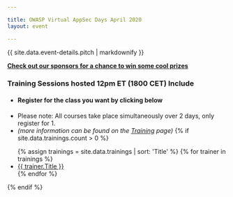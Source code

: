 ```yaml
---

title: OWASP Virtual AppSec Days April 2020
layout: event

---
```

<script type="application/ld+json">
{
  "@context": "https://schema.org",
  "@type": "Event",
  "name": "OWASP Virtual AppSec Days April 2020",
  "description": "The OWASP Foundation is hosting a Virtual AppSec Days on April 27-29th. 
        We will be running a 90 minute virtual mini-conference Monday, April 27, 
        followed by 8-hour virtual training courses offered in 4-hour blocks on the 28th-29th. 
        The trainings will begin at 12:00pm Eastern Time (USA)/6:00pm Central European Time.
        The event wraps-up with a hosted by Security Innovation. Put your skills to the test in this 48-hour competition.",
  "startDate": "2020-04-27",
  "endDate": "2020-04-29",
  "eventStatus": "https://schema.org/EventMovedOnline",
  "eventAttendanceMode": "https://schema.org/OnlineEventAttendanceMode",
  "location": {
    "@type": "VirtualLocation",
    "url": "https://appsecdays.org/"
  },
  "offers": [{
    "@type": "Offer",
    "name": "Mini-Conference",
    "price": "0",
    "priceCurrency": "USD",
    "validFrom": "2020-04-07",
    "url": "https://appsecdays.org/",
    "availability": "https://schema.org/InStock"
  },{
    "@type": "Offer",
    "name": "Training Courses",
    "price": "495",
    "priceCurrency": "USD",
    "validFrom": "2020-04-07",
    "url": "https://appsecdays.org/register/",
    "availability": "https://schema.org/InStock"
  },{
    "@type": "Offer",
    "name": "Member Training Courses",
    "price": "445",
    "priceCurrency": "USD",
    "validFrom": "2020-04-07",
    "url": "https://appsecdays.org/register/",
    "availability": "https://schema.org/InStock"
  },{
    "@type": "Offer",
    "name": "CTF",
    "price": "25",
    "priceCurrency": "USD",
    "validFrom": "2020-04-07",
    "url": "https://appsecdays.org/register/",
    "availability": "https://schema.org/InStock"
  }]
}
</script>

<!-- rebuild 10-->

{{ site.data.event-details.pitch | markdownify }}

 **[Check out our sponsors for a chance to win some cool prizes](https://appsecdays.org/sponsors/swag/)**

### Training Sessions hosted 12pm ET (1800 CET) Include


* #### Register for the class you want by clicking below
* Please note: All courses take place simultaneously over 2 days, only register for 1.
* *(more information can be found on the [Training](/trainings/) page)*
{% if site.data.trainings.count > 0 %}
<ul>
  {% assign trainings = site.data.trainings | sort: 'Title' %}
  {% for trainer in trainings %}
    <li><a href="{{trainer.URL}}">{{ trainer.Title }}</a></li>
  {% endfor %}
</ul>
{% endif %}

